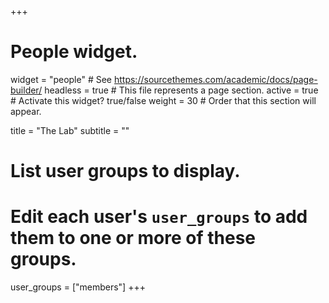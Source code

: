 +++
# People widget.
widget = "people"  # See https://sourcethemes.com/academic/docs/page-builder/
headless = true  # This file represents a page section.
active = true  # Activate this widget? true/false
weight = 30  # Order that this section will appear.

title = "The Lab"
subtitle = ""

# List user groups to display.
#   Edit each user's `user_groups` to add them to one or more of these groups.
user_groups = ["members"]
+++